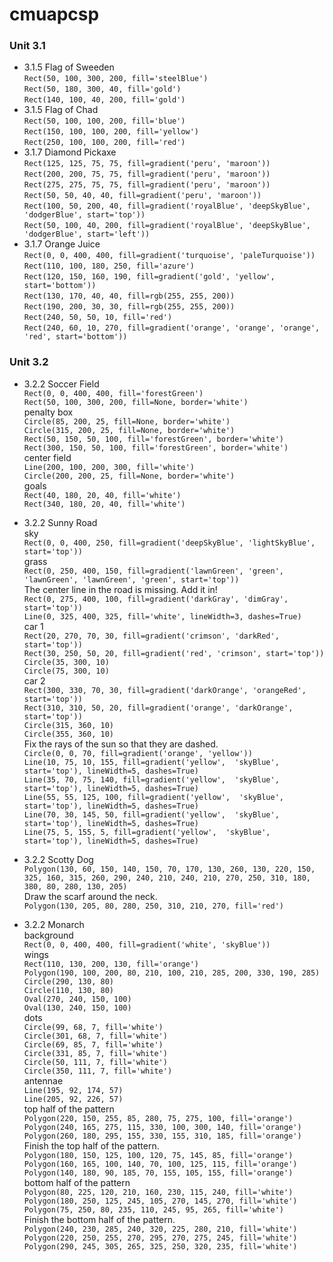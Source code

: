 # cmuapcsp
### Unit 3.1
* 3.1.5 Flag of Sweeden <br/>`Rect(50, 100, 300, 200, fill='steelBlue')`<br/>`Rect(50, 180, 300, 40, fill='gold')`<br/>`Rect(140, 100, 40, 200, fill='gold')` 
* 3.1.5 Flag of Chad <br/>`Rect(50, 100, 100, 200, fill='blue')`<br/>`Rect(150, 100, 100, 200, fill='yellow')`<br/>`Rect(250, 100, 100, 200, fill='red')`
* 3.1.7 Diamond Pickaxe <br/>`Rect(125, 125, 75, 75, fill=gradient('peru', 'maroon'))`<br/> `Rect(200, 200, 75, 75, fill=gradient('peru', 'maroon'))`<br/> `Rect(275, 275, 75, 75, fill=gradient('peru', 'maroon'))`<br/> `Rect(50, 50, 40, 40, fill=gradient('peru', 'maroon'))` <br/>`Rect(100, 50, 200, 40, fill=gradient('royalBlue', 'deepSkyBlue', 'dodgerBlue', start='top'))`<br/> `Rect(50, 100, 40, 200, fill=gradient('royalBlue', 'deepSkyBlue', 'dodgerBlue', start='left'))`
* 3.1.7 Orange Juice <br/>`Rect(0, 0, 400, 400, fill=gradient('turquoise', 'paleTurquoise'))`<br/> `Rect(110, 100, 180, 250, fill='azure')`<br/> `Rect(120, 150, 160, 190, fill=gradient('gold', 'yellow', start='bottom'))`<br/> `Rect(130, 170, 40, 40, fill=rgb(255, 255, 200))`<br/> `Rect(190, 200, 30, 30, fill=rgb(255, 255, 200))`<br/> `Rect(240, 50, 50, 10, fill='red')`<br/> `Rect(240, 60, 10, 270, fill=gradient('orange', 'orange', 'orange', 'red', start='bottom'))`
### Unit 3.2
* 3.2.2 Soccer Field <br/>`Rect(0, 0, 400, 400, fill='forestGreen')`<br/> `Rect(50, 100, 300, 200, fill=None, border='white')`<br/>
penalty box<br/>
`Circle(85, 200, 25, fill=None, border='white')`<br/>
`Circle(315, 200, 25, fill=None, border='white')`<br/>
`Rect(50, 150, 50, 100, fill='forestGreen', border='white')`<br/>
`Rect(300, 150, 50, 100, fill='forestGreen', border='white')`<br/>
center field<br/>
`Line(200, 100, 200, 300, fill='white')`<br/>
`Circle(200, 200, 25, fill=None, border='white')`<br/>
goals<br/>
`Rect(40, 180, 20, 40, fill='white')`<br/>
`Rect(340, 180, 20, 40, fill='white')`<br/>

* 3.2.2 Sunny Road <br/>
sky<br/>
`Rect(0, 0, 400, 250, fill=gradient('deepSkyBlue', 'lightSkyBlue', start='top'))`<br/>
grass<br/>
`Rect(0, 250, 400, 150, fill=gradient('lawnGreen', 'green', 'lawnGreen',
                                     'lawnGreen', 'green', start='top'))`<br/>
The center line in the road is missing. Add it in!<br/>
`Rect(0, 275, 400, 100, fill=gradient('darkGray', 'dimGray', start='top'))`<br/>
`Line(0, 325, 400, 325, fill='white', lineWidth=3, dashes=True)`<br/>
car 1<br/>
`Rect(20, 270, 70, 30, fill=gradient('crimson', 'darkRed', start='top'))`<br/>
`Rect(30, 250, 50, 20, fill=gradient('red', 'crimson', start='top'))`<br/>
`Circle(35, 300, 10)`<br/>
`Circle(75, 300, 10)`<br/>
car 2<br/>
`Rect(300, 330, 70, 30, fill=gradient('darkOrange', 'orangeRed', start='top'))`<br/>
`Rect(310, 310, 50, 20, fill=gradient('orange', 'darkOrange', start='top'))`<br/>
`Circle(315, 360, 10)`<br/>
`Circle(355, 360, 10)`<br/>
Fix the rays of the sun so that they are dashed.<br/>
`Circle(0, 0, 70, fill=gradient('orange', 'yellow'))`<br/>
`Line(10, 75, 10, 155, fill=gradient('yellow',  'skyBlue', start='top'),
     lineWidth=5, dashes=True)`<br/>
`Line(35, 70, 75, 140, fill=gradient('yellow',  'skyBlue', start='top'),
     lineWidth=5, dashes=True)`<br/>
`Line(55, 55, 125, 100, fill=gradient('yellow',  'skyBlue', start='top'),
     lineWidth=5, dashes=True)`<br/>
`Line(70, 30, 145, 50, fill=gradient('yellow',  'skyBlue', start='top'),
     lineWidth=5, dashes=True)`<br/>
`Line(75, 5, 155, 5, fill=gradient('yellow',  'skyBlue', start='top'),
     lineWidth=5, dashes=True)`<br/>
* 3.2.2 Scotty Dog<br/>
`Polygon(130, 60, 150, 140, 150, 70, 170, 130, 260, 130, 220, 150, 325, 160,
        315, 260, 290, 240, 210, 240, 210, 270, 250, 310, 180, 380, 80, 280,
        130, 205)`<br/>
Draw the scarf around the neck.<br/>
`Polygon(130, 205, 80, 280, 250, 310, 210, 270, fill='red')`<br/>
* 3.2.2 Monarch<br/>
background<br/>
`Rect(0, 0, 400, 400, fill=gradient('white', 'skyBlue'))`<br/>
wings<br/>
`Rect(110, 130, 200, 130, fill='orange')`<br/>
`Polygon(190, 100, 200, 80, 210, 100, 210, 285, 200, 330, 190, 285)`<br/>
`Circle(290, 130, 80)`<br/>
`Circle(110, 130, 80)`<br/>
`Oval(270, 240, 150, 100)`<br/>
`Oval(130, 240, 150, 100)`<br/>
dots<br/>
`Circle(99, 68, 7, fill='white')`<br/>
`Circle(301, 68, 7, fill='white')`<br/>
`Circle(69, 85, 7, fill='white')`<br/>
`Circle(331, 85, 7, fill='white')`<br/>
`Circle(50, 111, 7, fill='white')`<br/>
`Circle(350, 111, 7, fill='white')`<br/>
antennae<br/>
`Line(195, 92, 174, 57)`<br/>
`Line(205, 92, 226, 57)`<br/>
top half of the pattern<br/>
`Polygon(220, 150, 255, 85, 280, 75, 275, 100, fill='orange')`<br/>
`Polygon(240, 165, 275, 115, 330, 100, 300, 140, fill='orange')`<br/>
`Polygon(260, 180, 295, 155, 330, 155, 310, 185, fill='orange')`<br/>
Finish the top half of the pattern.<br/>
`Polygon(180, 150, 125, 100, 120, 75, 145, 85, fill='orange')`<br/>
`Polygon(160, 165, 100, 140, 70, 100, 125, 115, fill='orange')`<br/>
`Polygon(140, 180, 90, 185, 70, 155, 105, 155, fill='orange')`<br/>
bottom half of the pattern<br/>
`Polygon(80, 225, 120, 210, 160, 230, 115, 240, fill='white')`<br/>
`Polygon(180, 250, 125, 245, 105, 270, 145, 270, fill='white')`<br/>
`Polygon(75, 250, 80, 235, 110, 245, 95, 265, fill='white')`<br/>
Finish the bottom half of the pattern.<br/>
`Polygon(240, 230, 285, 240, 320, 225, 280, 210, fill='white')`<br/>
`Polygon(220, 250, 255, 270, 295, 270, 275, 245, fill='white')`<br/>
`Polygon(290, 245, 305, 265, 325, 250, 320, 235, fill='white')`<br/>
